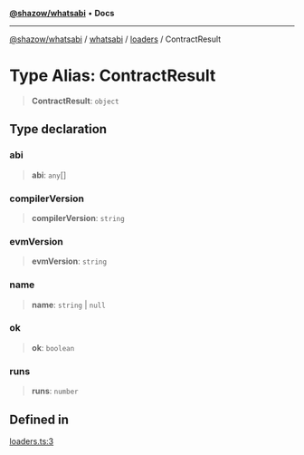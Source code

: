 [**@shazow/whatsabi**](../../../../../README.md) • **Docs**

***

[@shazow/whatsabi](../../../../../globals.md) / [whatsabi](../../../README.md) / [loaders](../README.md) / ContractResult

# Type Alias: ContractResult

> **ContractResult**: `object`

## Type declaration

### abi

> **abi**: `any`[]

### compilerVersion

> **compilerVersion**: `string`

### evmVersion

> **evmVersion**: `string`

### name

> **name**: `string` \| `null`

### ok

> **ok**: `boolean`

### runs

> **runs**: `number`

## Defined in

[loaders.ts:3](https://github.com/shazow/whatsabi/blob/main/src/loaders.ts#L3)
